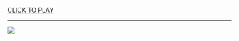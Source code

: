 
<a href="https://premium76.site?title=unblocked_game_basketball&ref=13M">CLICK TO PLAY</a></h3>
<hr>

<a href="https://premium76.site?title=unblocked_game_basketball&ref=13M"><img src="https://clearcache.store/games.png"></a>



